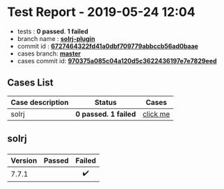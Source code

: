 # Test Report - 2019-05-24 12:04

- tests  : **0 passed**. **1 failed**
- branch name : **[solrj-plugin](https://github.com/apache/incubator-skywalking/tree/solrj-plugin)**
- commit id : **[6727464322fd41a0dbf709779abbccb56ad0baae](https://github.com/apache/incubator-skywalking/commit/6727464322fd41a0dbf709779abbccb56ad0baae)**
- cases branch: **[master](https://github.com/SkywalkingTest/skywalking-autotest-scenarios/tree/master)**
- cases commit id: **[970375a085c04a120d5c3622436197e7e7829eed](https://github.com/SkywalkingTest/skywalking-autotest-scenarios/commit/970375a085c04a120d5c3622436197e7e7829eed)**

## Cases List

| Case description | Status | Cases|
|:-----|:-----:|:-----:|
|solrj| **0 passed. 1 failed**| [click me](#solrj) |

## solrj

### 
|  Version     | Passed | Failed|
|:------------- |:-------:|:-----:|
| 7.7.1  | |:heavy_check_mark:|

